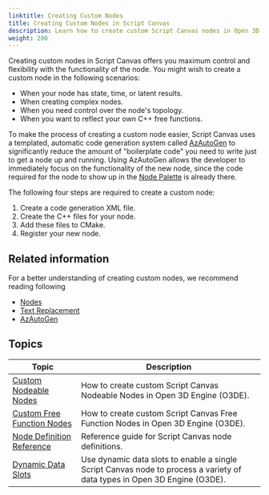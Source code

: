 ```yaml
---
linktitle: Creating Custom Nodes
title: Creating Custom Nodes in Script Canvas
description: Learn how to create custom Script Canvas nodes in Open 3D Engine (O3DE).
weight: 200
---
```


Creating custom nodes in Script Canvas offers you maximum control and flexibility with the functionality of the node. You might wish to create a custom node in the following scenarios:

* When your node has state, time, or latent results.
* When creating complex nodes.
* When you need control over the node's topology.
* When you want to reflect your own C++ free functions. 

To make the process of creating a custom node easier, Script Canvas uses a templated, automatic code generation system called [AzAutoGen](/docs/user-guide/programming/autogen/) to significantly reduce the amount of "boilerplate code" you need to write just to get a node up and running. Using AzAutoGen allows the developer to immediately focus on the functionality of the new node, since the code required for the node to show up in the [Node Palette](/docs/user-guide/scripting/script-canvas/get-started/concepts-and-terms/#node-palette) is already there.

The following four steps are required to create a custom node:

1. Create a code generation XML file.
1. Create the C++ files for your node.
1. Add these files to CMake.
1. Register your new node.

## Related information

For a better understanding of creating custom nodes, we recommend reading following
- [Nodes](/docs/user-guide/scripting/script-canvas/editor-reference/nodes/)
- [Text Replacement](/docs/user-guide/scripting/script-canvas/editor-reference/text-replacement/)
- [AzAutoGen](/docs/user-guide/programming/autogen/)


## Topics

| Topic | Description |
| --- | --- |
| [Custom Nodeable Nodes](custom-nodeable-nodes/) | How to create custom Script Canvas Nodeable Nodes in Open 3D Engine (O3DE). |
| [Custom Free Function Nodes](custom-free-function-nodes/) | How to create custom Script Canvas Free Function Nodes in Open 3D Engine (O3DE). |
| [Node Definition Reference](custom-node-definition-reference/) | Reference guide for Script Canvas node definitions. |
| [Dynamic Data Slots](dynamic-data-slots/) | Use dynamic data slots to enable a single Script Canvas node to process a variety of data types in Open 3D Engine (O3DE). |

